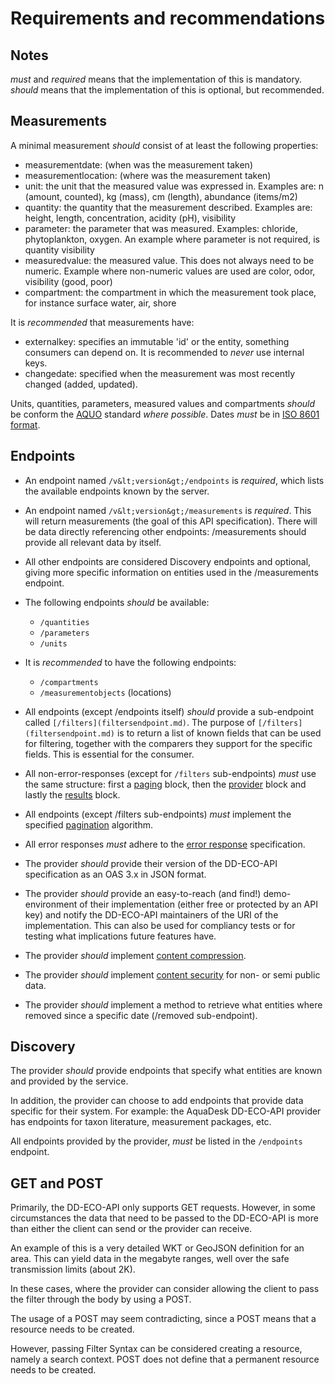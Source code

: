 # Requirements and recommendations

## Notes

_must_ and _required_ means that the implementation of this is mandatory.
_should_ means that the implementation of this is optional, but recommended.

## Measurements

A minimal measurement _should_ consist of at least the following properties:

- measurementdate: (when was the measurement taken)
- measurementlocation: (where was the measurement taken)
- unit: the unit that the measured value was expressed in. Examples are: n (amount, counted), kg (mass), cm (length), abundance (items/m2)
- quantity: the quantity that the measurement described. Examples are: height, length, concentration, acidity (pH), visibility
- parameter: the parameter that was measured. Examples: chloride, phytoplankton, oxygen. An example where parameter is not required, is quantity visibility
- measuredvalue: the measured value. This does not always need to be numeric. Example where non-numeric values are used are color, odor, visibility (good, poor)
- compartment: the compartment in which the measurement took place, for instance surface water, air, shore

It is _recommended_ that measurements have:

- externalkey: specifies an immutable 'id' or the entity, something consumers can depend on. It is recommended to _never_ use internal keys.
- changedate: specified when the measurement was most recently changed (added, updated).

Units, quantities, parameters, measured values and compartments _should_ be conform the [AQUO](https://www.aquo.nl/index.php/Categorie:Actueel) standard *where possible*.
Dates _must_ be in [ISO 8601 format](https://www.iso.org/iso-8601-date-and-time-format.html).

## Endpoints

- An endpoint named ```/v&lt;version&gt;/endpoints``` is _required_, which lists the available endpoints known by the server.
- An endpoint named ```/v&lt;version&gt;/measurements``` is _required_. This will return measurements (the goal of this API specification). There will be data directly referencing other endpoints: /measurements should provide all relevant data by itself.
- All other endpoints are considered Discovery endpoints and optional, giving more specific information on entities used in the /measurements endpoint.
- The following endpoints _should_ be available:

  - ```/quantities```
  - ```/parameters```
  - ```/units```

- It is _recommended_ to have the following endpoints:

  - ```/compartments```
  - ```/measurementobjects``` (locations)
- All endpoints (except /endpoints itself) _should_ provide a sub-endpoint called ```[/filters](filtersendpoint.md)```. The purpose of ```[/filters](filtersendpoint.md)``` is to return a list of known fields that can be used for filtering, together with the comparers they support for the specific fields. This is essential for the consumer.
- All non-error-responses (except for ```/filters``` sub-endpoints) _must_ use the same structure: first a [paging](output.md#paging-block) block, then the [provider](output.md#provider-block) block and lastly the [results](output.md#result-block) block.
- All endpoints (except /filters sub-endpoints) _must_ implement the specified [pagination](pagination.md) algorithm.
- All error responses _must_ adhere to the [error response](error-handling.md) specification.
- The provider _should_ provide their version of the DD-ECO-API specification as an OAS 3.x in JSON format.
- The provider _should_ provide an easy-to-reach (and find!) demo-environment of their implementation (either free or protected by an API key) and notify the DD-ECO-API maintainers of the URI of the implementation. This can also be used for compliancy tests or for testing what implications future features have.
- The provider _should_ implement [content compression](content-compression.md).
- The provider _should_ implement [content security](security.md) for non- or semi public data.
- The provider _should_ implement a method to retrieve what entities where removed since a specific date (/removed sub-endpoint).

## Discovery

The provider _should_ provide endpoints that specify what entities are known and provided by the service. 

In addition, the provider can choose to add endpoints that provide data specific for their system. 
For example: the AquaDesk DD-ECO-API provider has endpoints for taxon literature, measurement packages, etc.

All endpoints provided by the provider, *must* be listed in the ```/endpoints``` endpoint.

## GET and POST

Primarily, the DD-ECO-API only supports GET requests. However, in some circumstances the data that need to be passed to the DD-ECO-API is more than either the client can send or the provider can receive. 

An example of this is a very detailed WKT or GeoJSON definition for an area. This can yield data in the megabyte ranges, well over the safe transmission limits (about 2K).

In these cases, where the provider can consider allowing the client to pass the filter through the body by using a POST.

The usage of a POST may seem contradicting, since a POST means that a resource needs to be created. 

However, passing Filter Syntax can be considered creating a resource, namely a search context. POST does not define that a permanent resource needs to be created.

